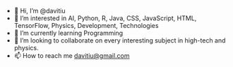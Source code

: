 - 👋 Hi, I’m @davitiu
- 👀 I’m interested in AI, Python, R, Java, CSS, JavaScript, HTML, TensorFlow, Physics, Development, Technologies
- 🌱 I’m currently learning Programming
- 💞️ I’m looking to collaborate on every interesting subject in high-tech and physics.
- 📫 How to reach me davitiu@gmail.com

<!---
davitiu/davitiu is a ✨ special ✨ repository because its `README.md` (this file) appears on your GitHub profile.
You can click the Preview link to take a look at your changes.
--->
